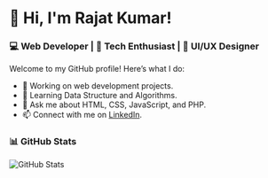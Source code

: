 # 👋 Hi, I'm Rajat Kumar!  
### 💻 Web Developer | 🚀 Tech Enthusiast | 🎨 UI/UX Designer  

Welcome to my GitHub profile! Here’s what I do:  
- 🔭 Working on web development projects.  
- 🌱 Learning Data Structure and Algorithms.  
- 💬 Ask me about HTML, CSS, JavaScript, and PHP.  
- 📫 Connect with me on [LinkedIn](https://linkedin.com/in/rajatkumar).  

### 📊 GitHub Stats  
![GitHub Stats](https://github-readme-stats.vercel.app/api?username=rajat8793&show_icons=true&theme=dark)


<!--
**rajat8793/rajat8793** is a ✨ _special_ ✨ repository because its `README.md` (this file) appears on your GitHub profile.

Here are some ideas to get you started:

- 🔭 I’m currently working on ...
- 🌱 I’m currently learning ...
- 👯 I’m looking to collaborate on ...
- 🤔 I’m looking for help with ...
- 💬 Ask me about ...
- 📫 How to reach me: ...
- 😄 Pronouns: ...
- ⚡ Fun fact: ...
-->
